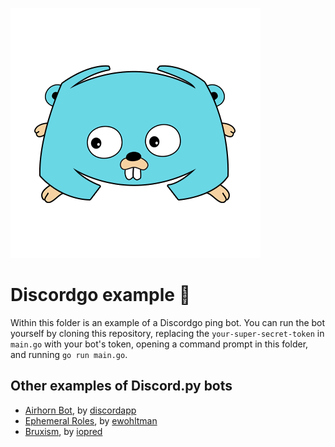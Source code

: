![](../../assets/discordgo.png)

# Discordgo example :robot:

Within this folder is an example of a Discordgo ping bot. You can run the bot yourself by cloning this repository, replacing the `your-super-secret-token` in `main.go` with your bot's token, opening a command prompt in this folder, and running `go run main.go`.

## Other examples of Discord<span>.</span>py bots

- [Airhorn Bot](https://github.com/discordapp/airhornbot), by [discordapp](https://github.com/discordapp)
- [Ephemeral Roles](https://github.com/ewohltman/ephemeral-roles), by [ewohltman](https://github.com/ewohltman)
- [Bruxism](https://github.com/iopred/bruxism), by [iopred](https://github.com/iopred)
